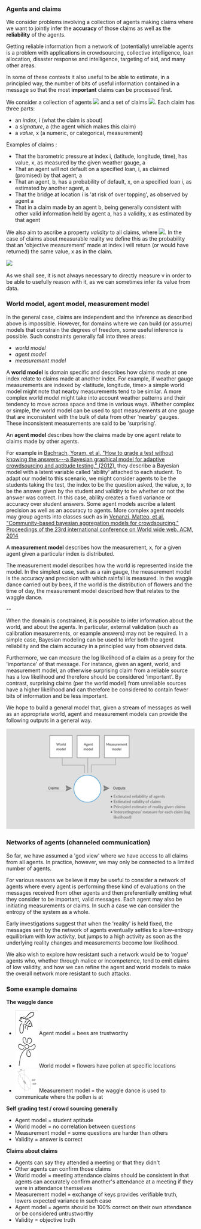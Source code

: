 ### Agents and claims

We consider problems involving a collection of agents making claims where we want to jointly infer the **accuracy** of those claims as well as the **reliability** of the agents. 

Getting reliable information from a network of (potentially) unreliable agents is a problem with applications in crowdsourcing, collective intelligence, loan allocation, disaster response and intelligence, targeting of aid, and many other areas. 

In some of these contexts it also useful to be able to estimate, in a principled way, the number of bits of useful information contained in a message so that the most **important** claims can be processed first.

We consider a collection of agents <a href="http://mathurl.com/ybr85kd7"><img src="http://mathurl.com/ybr85kd7.png" /></a> and a set of claims <a href="http://mathurl.com/ybccx4nt"><img src="http://mathurl.com/ybccx4nt.png"></a>. Each claim has three parts:
 - an _*index*_, i (what the claim is about)
 - a _*signature*_, a (the agent which makes this claim)
 - a _*value*_, x (a numeric, or categorical, measurement)

Examples of claims :
- That the barometric pressure at index i, (latitude, longitude, time), has value, x, as measured by the given weather gauge, a
- That an agent will not default on a specified loan, i, as claimed (promised) by that agent, a
- That an agent, b, has a probability of default, x, on a specified loan i, as estimated by another agent, a
- That the bridge at location i is 'at risk of over topping', as observed by agent a 
- That in a claim made by an agent b, being generally consistent with other valid information held by agent a, has a validity, x as estimated by that agent

We also aim to ascribe a property _*validity*_ to all claims, where <a href="http://mathurl.com/yd86scj5"><img src="http://mathurl.com/yd86scj5.png"></a>. In the case of claims about measurable reality we define this as the probability that an 'objective measurement' made at index i will return (or would have returned) the same value, x as in the claim. 

<a href="http://mathurl.com/yc4cfkcg"><img src="http://mathurl.com/yc4cfkcg.png"></a>

As we shall see, it is not always necessary to directly measure v in order to be able to usefully reason with it, as we can sometimes infer its value from data.


### World model, agent model, measurement model 

In the general case, claims are independent and the inference as described above is impossible. However, for domains where we can build (or assume) models that constrain the degrees of freedom, some useful inference is possible. Such constraints generally fall into three areas:
- *world model*
- *agent model*
- *measurement model*

A **world model** is domain specific and describes how claims made at one index relate to claims made at another index. For example, if  weather gauge measurements are indexed by <latitude, longitude, time> a simple world model might note that nearby measurements tend to be similar. A more complex world model might take into account weather patterns and their tendency to move across space and time in various ways. Whether complex or simple, the world model can be used to spot measurements at one gauge that are inconsistent with the bulk of data from other 'nearby' gauges. These inconsistent measurements are said to be 'surprising'.

An **agent model** describes how the claims made by one agent relate to claims made by other agents. 

For example in [Bachrach, Yoram, et al. "How to grade a test without knowing the answers---a Bayesian graphical model for adaptive crowdsourcing and aptitude testing." (2012).](https://icml.cc/2012/papers/597.pdf) they describe a Bayesian model with a latent variable called 'ability' attached to each student. To adapt our model to this scenario, we might consider agents to be the students taking the test, the index to be the question asked, the value, x, to be the answer given by the student and validity to be whether or not the answer was correct. In this case, ability creates a fixed variance or accuracy over student answers. Some agent models ascribe a latent precision as well as an accuracy to agents. More complex agent models may group agents into classes such as in [Venanzi, Matteo, et al. "Community-based bayesian aggregation models for crowdsourcing." Proceedings of the 23rd international conference on World wide web. ACM, 2014](https://dl.acm.org/citation.cfm?id=2567989)

A **measurement model** describes how the measurement, x, for a given agent given a particular index is distributed. 

The measurement model describes how the world is represented inside the model. In the simplest case, such as a rain gauge, the measurement model is the accuracy and precision with which rainfall is  measured. In the waggle dance carried out by bees, if the world is the distribution of flowers and the time of day, the measurement model described how that relates to the waggle dance. 

--

When the domain is constrained, it is possible to infer information about the world, and about the agents. In particular, external validation (such as calibration measurements, or example answers) may not be required. In a simple case, Bayesian modeling can be used to infer both the agent reliability and the claim accuracy in a principled way from observed data.

Furthermore, we can measure the log likelihood of a claim as a proxy for the 'importance' of that message. For instance, given an agent, world, and measurement model, an otherwise surprising claim from a reliable source has a low likelihood and therefore should be considered 'important'. By  contrast, surprising claims (per the world model) from unreliable sources have a higher likelihood and can therefore be considered to contain fewer bits of information and be less important.

We hope to build a general model that, given a stream of messages as well as an appropriate world, agent and measurement models can provide the following outputs in a general way.

<a href="https://creately.com/diagram/jo3gw9302/eyvMFJw8XXJiDfHzUILp2upUQg%3D"><img src="estimated_model.png" /></a>

### Networks of agents (channeled communication)

So far, we have assumed a 'god view' where we have access to all claims from all agents. In practice, however, we may only be connected to a limited number of agents. 

For various reasons we believe it may be useful to consider a network of agents where every agent is performing these kind of evaluations on the messages received from other agents and then preferentially emitting what they consider to be important, valid messages. Each agent may also be initiating measurements or claims. In such a case we can consider the entropy of the system as a whole.

Early investigations suggest that when the 'reality' is held fixed, the messages sent by the network of agents eventually settles to a low-entropy equilibrium with low activity, but jumps to a high activity as soon as the underlying reality changes and measurements become low likelihood.

We also wish to explore how resistant such a network would be to 'rogue' agents who, whether through malice or incompetence, tend to emit claims of low validity, and how we can refine the agent and world models to make the overall network more resistant to such attacks.

### Some example domains 

**The waggle dance**

- <img src="bee.png" width="60" /> Agent model = bees are trustworthy 
- <img src="flower.png" width="60" /> World model = flowers have pollen at specific locations 
- <img src="bee_measure.png" width="60" /> Measurement model = the waggle dance is used to communicate where the pollen is at 

**Self grading test / crowd sourcing generally**

- Agent model = student aptitude
- World model = no correlation between questions
- Measurement model = some questions are harder than others
- Validity = answer is correct 

**Claims about claims**

- Agents can say they attended a meeting or that they didn't
- Other agents can confirm those claims  
- World model = meeting attendance claims should be consistent in that agents can accurately confirm another's attendance at a meeting if they were in attendance themselves
- Measurement model = exchange of keys provides verifiable truth, lowers expected variance in such case
- Agent model = agents should be 100% correct on their own attendance or be considered untrustworthy
- Validity = objective truth 




